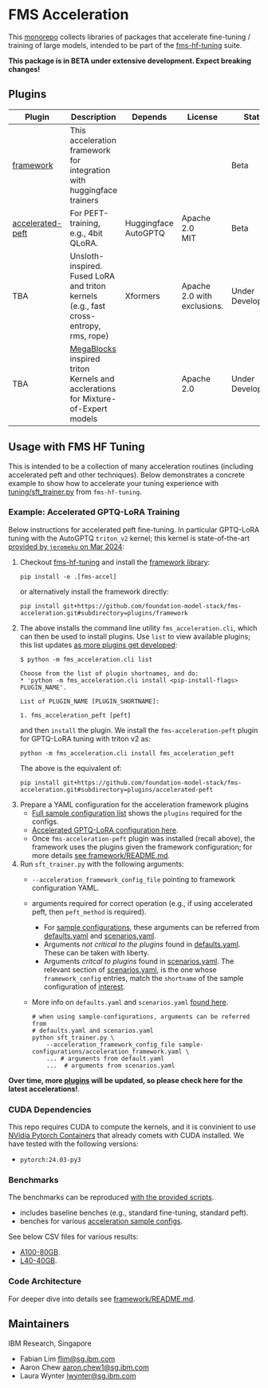 # FMS Acceleration

This [monorepo](https://github.com/tweag/python-monorepo-example) collects libraries of packages that accelerate fine-tuning / training of large models, 
intended to be part of the [fms-hf-tuning](https://github.com/foundation-model-stack/fms-hf-tuning) suite.

**This package is in BETA under extensive development. Expect breaking changes!**

## Plugins

Plugin | Description | Depends | License | Status
--|--|--|--|--
[framework](./plugins/framework/README.md) | This acceleration framework for integration with huggingface trainers | | | Beta
[accelerated-peft](./plugins/accelerated-peft/README.md) | For PEFT-training, e.g., 4bit QLoRA. | Huggingface<br>AutoGPTQ | Apache 2.0<br>MIT | Beta
 TBA | Unsloth-inspired. Fused LoRA and triton kernels (e.g., fast cross-entropy, rms, rope) | Xformers | Apache 2.0 with exclusions. | Under Development
 TBA | [MegaBlocks](https://github.com/databricks/megablocks) inspired triton Kernels and acclerations for Mixture-of-Expert models |  | Apache 2.0 | Under Development

## Usage with FMS HF Tuning

This is intended to be a collection of many acceleration routines (including accelerated peft and other techniques). Below demonstrates a concrete example to show how to accelerate your tuning experience with [tuning/sft_trainer.py](https://github.com/foundation-model-stack/fms-hf-tuning/blob/main/tuning/sft_trainer.py) from `fms-hf-tuning`.

### Example: Accelerated GPTQ-LoRA Training

Below instructions for accelerated peft fine-tuning. In particular GPTQ-LoRA tuning with the AutoGPTQ `triton_v2` kernel; this kernel is state-of-the-art [provided by `jeromeku` on Mar 2024](https://github.com/AutoGPTQ/AutoGPTQ/pull/596):
1. Checkout [fms-hf-tuning](https://github.com/foundation-model-stack/fms-hf-tuning) and install the [framework library](./plugins/framework):
    ```
    pip install -e .[fms-accel]
    ```
    or alternatively install the framework directly:
    ```
    pip install git+https://github.com/foundation-model-stack/fms-acceleration.git#subdirectory=plugins/framework
    ```
3. The above installs the command line utility `fms_acceleration.cli`, which can then be used to install plugins. Use `list` to view available plugins; this list updates [as more plugins get developed](#plugins):
    ```
    $ python -m fms_acceleration.cli list

    Choose from the list of plugin shortnames, and do:
    * 'python -m fms_acceleration.cli install <pip-install-flags> PLUGIN_NAME'.

    List of PLUGIN_NAME [PLUGIN_SHORTNAME]:

    1. fms_acceleration_peft [peft]
    ```
    and then `install` the plugin. We install the `fms-acceleration-peft` plugin for GPTQ-LoRA tuning with triton v2 as:
    ```
    python -m fms_acceleration.cli install fms_acceleration_peft
    ```
    The above is the equivalent of:
    ```
    pip install git+https://github.com/foundation-model-stack/fms-acceleration.git#subdirectory=plugins/accelerated-peft
    ```
4. Prepare a YAML configuration for the acceleration framework plugins
    * [Full sample configuration list](./sample-configurations/CONTENTS.yaml) shows the `plugins` required for the configs.
    * [Accelerated GPTQ-LoRA configuration here](sample-configurations/accelerated-peft-autogptq-sample-configuration.yaml). 
    * Once `fms-acceleration-peft` plugin was installed (recall above), the framework uses the plugins given the framework configuration; for more details [see framework/README.md](./plugins/framework/README.md#configuration-of-plugins).
5. Run `sft_trainer.py` with the following arguments: 
    * `--acceleration_framework_config_file` pointing to framework configuration YAML. 
    * arguments required for correct operation (e.g., if using accelerated peft, then `peft_method` is required).
        * For [sample configurations](./sample-configurations/CONTENTS.yaml), these arguments can be referred from [defaults.yaml](./scripts/benchmarks/defaults.yaml) and [scenarios.yaml](./scripts/benchmarks/scenarios.yaml). 
        * Arguments *not critical to the plugins* found in [defaults.yaml](./scripts/benchmarks/defaults.yaml). These can be taken with liberty.
        * Arguments *critcal to plugins* found in [scenarios.yaml](./scripts/benchmarks/scenarios.yaml). The relevant section of [scenarios.yaml](./scripts/benchmarks/scenarios.yaml), is the one whose `framework_config` entries, match the `shortname` of the sample configuration of [interest](./sample-configurations/CONTENTS.yaml).
    * More info on `defaults.yaml` and `scenarios.yaml` [found here](./scripts/benchmarks/README.md#benchmark-scenarios).

        ```
        # when using sample-configurations, arguments can be referred from
        # defaults.yaml and scenarios.yaml
        python sft_trainer.py \
            --acceleration_framework_config_file sample-configurations/acceleration_framework.yaml \
            ... # arguments from default.yaml
            ...  # arguments from scenarios.yaml
        ```

**Over time, more [plugins](#plugins) will be updated, so please check here for the latest accelerations!**.

### CUDA Dependencies

This repo requires CUDA to compute the kernels, and it is convinient to use [NVidia Pytorch Containers](https://docs.nvidia.com/deeplearning/frameworks/support-matrix/index.html) that already comets with CUDA installed. We have tested with the following versions:
- `pytorch:24.03-py3`

### Benchmarks

The benchmarks can be reproduced [with the provided scripts](./scripts/benchmarks). 
- includes baseline benches (e.g., standard fine-tuning, standard peft).
- benches for various [acceleration sample configs](./sample-configurations/CONTENTS.yaml).

See below CSV files for various results:
- [A100-80GB](./scripts/benchmarks/refs/a100_80gb.csv).
- [L40-40GB](./scripts/benchmarks/refs/l40_40gb.csv).

### Code Architecture

For deeper dive into details see [framework/README.md](./plugins/framework/README.md).


## Maintainers

IBM Research, Singapore
- Fabian Lim flim@sg.ibm.com
- Aaron Chew aaron.chew1@sg.ibm.com
- Laura Wynter lwynter@sg.ibm.com